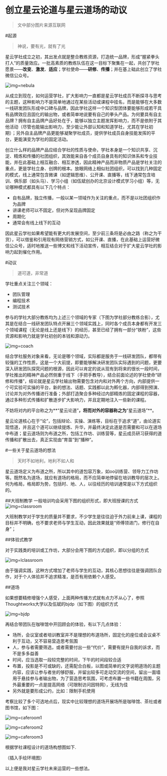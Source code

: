 创立星云论道与星云道场的动议
=========================

>文中部分图片来源互联网

#起源

>神说，要有光，就有了光

星云学社成立之初，其出发点就是整合教练资源，打造统一品牌，形成“握紧拳头打人”的质量效应。一批高素质的教练队伍在这一目标下聚集在一起，共创了学社愿景——**改变**、**激发**、**适应**；学社使命——**研修**、**传播**；并在基上础此创立了学社微信公众号。

![img=nebula](https://github.com/hxfirefox/blog/blob/master/record/nebula%20university%20logo_s.png)

从成立到现在，如何运营学社，扩大影响力一直都是星云学社成员不断探寻与思考的主题，这种影响力不是简单地通过在某些活动或课程中挂名，而是能够在大多数一线研发团队形成中口碑与品牌，因此学社这样一个知识型团体要能够形成若干具有品牌效应且固化的输出物，或者简单地说要有自己的拳头产品。为何要具有自主品牌？拥有自主品牌产品好处在于，能够以独立主题发挥影响力，而不是依附于其他活动（尽管也能输出影响力，至少能让外部认知和知道学社，尤其在学社初期）；另外自主品牌产品更能够凝聚学社成员，提供学社成员自身技能发挥的平台，更能演变为学社的固定活动。

创立什么样的品牌产品应结合学社的性质与使命，学社本身是一个知识共享、沉淀、精炼和传播的社团组织，其效能来自各个成员自身具有的知识体系和专业技能，并在此基础上相互融合、相互渗透，因此精神产品而非物质产品是学社关注的重点，更是学社立身、创牌的根本。放眼网络上相似社团组织，可以找到几种固定的模式，线上通常包含微课（如逻辑思维）、公开课、直播等，线下通常包含培训、俱乐部（如头马）、学习小组（如伍斌创办的北京设计模式学习小组）等，无论哪种模式都具有以下几个特点：

- 自有品牌，独立传播，一般以某一领域作为关注的重点，而不是以社团组织作为品牌
- 讲课老师可以不固定，但对外呈现品牌固定
- 周期化
- 通常会有线上线下的互动

因此星云学社如果希望能有更大的发展空间，至少前三条将是必由之路（称之为干货），可以借鉴和引用现有网络营销方式，如公开课、直播，在此基础上运营好微信公众号，适时地推送一些博文和线下活动宣传，相互结合对于扩大星云学社的影响力起到催化作用。

#动议

>道可道，非常道

学社重点关注三个领域：

- 团队管理
- 编程技术
- 测试技术

参与的学社大部分教练均为上述三个领域的专家（下图为学社部分教练合影），尤其是在结合一线研发团队特点开展三个领域实践上，同时各个成员本身都有开发三个领域课程（无论是线上还是线下）的经历，甚至已经了拥有一部分“铁粉”，这些资源和影响力就是学社初创的本钱和源动力。

![img=coach](https://github.com/hxfirefox/blog/blob/master/record/1615175139.jpg)

结合学社服务对象来看，无论是哪个领域，实际都是服务于一线研发团队，都带有较强的工作性质，这是一个大前提，即要能够解决研发团队实际遇到的问题，更要深入研发团队探究问题的根源，因此可以肯定的说从现有到将来的很长一段时间，学社推出的精神产品必然侧重于线下（手把手教导），结合前面论述的学社使命“研修和传播”，结论就是星云学社输出物需要包含对内和对外两个方向，内部提供一个可实验可实操的平台，新的想法、话题、实践都以此为孵化器，内部得到预演、讨论并为对外传播进行准备；外部打造聚合多种经过内部精炼的固定课程的容器，通过多种形式传播和扩散逐步扩大影响力，并且定期地注入一些新的课程。

不妨将对内的平台称之为**“星云论道”**，将而对外的容器称之为**“星云道场”**。

星云论道核心在于“论”，包括辩论、实操、演练等，目标在于追求“道”，由论道实现悟道，并且这个道可以继续提炼、升华，并最终决定此道是否需要和可以在道场中布道；星云道场则为布道之所，包括工作坊、训练营等，星云成员研习获得的道传播和扩散出去，真正实现由“育苗”到“播种”。

#一些关于星云道场的想法

>天时不如地利，地利不如人和

星云道场定义为布道之所，所以其中的道包容万象，如oo训练营、领导力工作坊等。既然名为道场，就应有道场的格局，而不应简单地停留在培训教导的层次上。何为格局，格局即为势，包括时、地、人，以往经历的培训通常是以下方式组织的。

##大班制教学
一般培训均会采用下图的组织形式，即大班授课的方式
![img=classroom](http://www.syyirui.com/upfile/isClass/pic/20151129101305-31867800187319516_thumb.jpg)

大班制教学对于学生的质量并不要求，不少学生是往往迫于外力前来上课，课程的目标并不明确，也不要求老师与学生互动，因此效果就是“师傅领进门，修行在自身”；

##体验式教学

对于实践类的培训或工作坊，大部分会用下图的方式组织，即以分组的方式

![img=lclassroom](http://i2.sinaimg.cn/edu/2013/0724/U3844P42DT20130724104244.jpg)

由于强调实践，这种方式增加了老师与学生的互动，其核心思想往往是强调团队合作，对于个人体验并不追求精准，是否有用依赖个人感受。

##道场

如果想要精修增强个人感受，上面两种传播方式就有点力不从心了，参照Thoughtworks大学以及伍斌的bjdp（如下图）的组织方式

![img=bjdp](http://nebula.wsimg.com/b885017fc627d1988350ec8cc0949388?AccessKeyId=7D82E6433833FE8AF8AE&disposition=0&alloworigin=1)

再结合带团队在咖啡馆中开回顾会的体验，有以下几点体验：

- 场所，会议室或者培训教室并不是理想的布道场所，固定化的座位或会议桌不利于互动，又不容易营造思考氛围
- 人，参与者需要筛选，或者需要付出一些“代价”，需要有提升自我的诉求，而不是多多益善
- 时间，应当选取一段较完整的时间，下午的时间段较合适
- 布置，投影是不可或缺的，还需配合白板，以图或简单的文字说明道场的主题内容，应该让参与者坐的够舒服，并留出较多可走动交流的空间，留出一面墙用于悬挂参与者输出物，为了营造思考氛围，可考虑布置一些书籍在周围，另外最重要的一点是提高网络（可限制访问因特网），无线为佳
- 另外就是要形成公约，比如：限制手机使用

考察比较了多个可选地点后，现实中比较理想的道场开展场所是咖啡馆、茶社或者图书馆，如下图：

![img=caferoom1](https://github.com/hxfirefox/blog/blob/master/record/236675224.jpg)

![img=caferoom2](https://github.com/hxfirefox/blog/blob/master/record/891281469.jpg)

![img=caferoom3](https://github.com/hxfirefox/blog/blob/master/record/1997036788.jpg)

根据学社课程设计的道场构想图如下.

（插入手绘环境图）

以上便是我对星云学社未来运营的一些想法。
